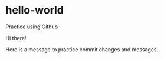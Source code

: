 # hello-world
Practice using Github

Hi there!

Here is a message to practice commit changes and messages.
